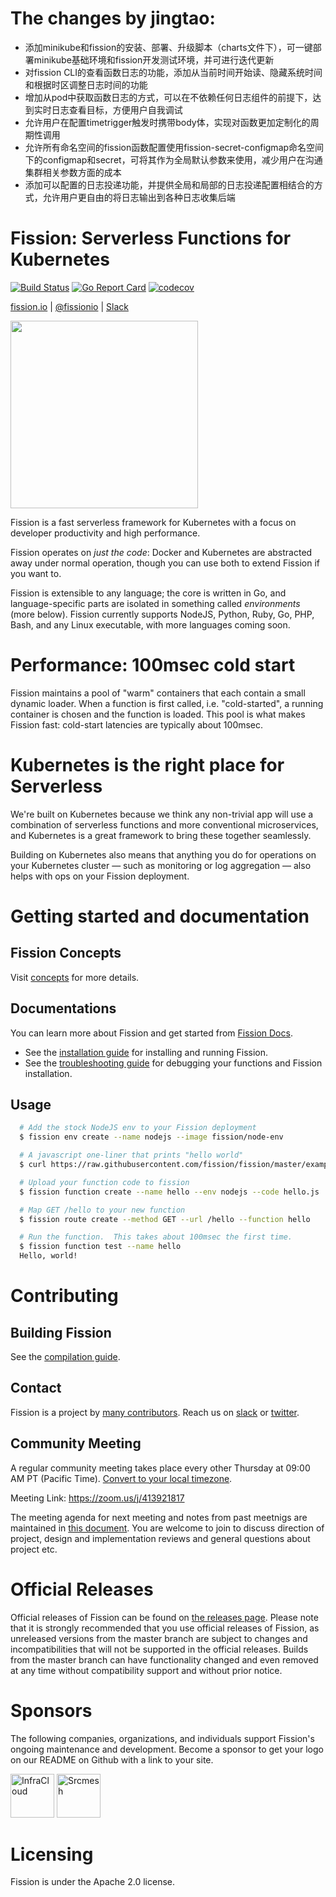 # The changes by jingtao:
* 添加minikube和fission的安装、部署、升级脚本（charts文件下），可一键部署minikube基础环境和fission开发测试环境，并可进行迭代更新
* 对fission CLI的查看函数日志的功能，添加从当前时间开始读、隐藏系统时间和根据时区调整日志时间的功能
* 增加从pod中获取函数日志的方式，可以在不依赖任何日志组件的前提下，达到实时日志查看目标，方便用户自我调试
* 允许用户在配置timetrigger触发时携带body体，实现对函数更加定制化的周期性调用
* 允许所有命名空间的fission函数配置使用fission-secret-configmap命名空间下的configmap和secret，可将其作为全局默认参数来使用，减少用户在沟通集群相关参数方面的成本
* 添加可以配置的日志投递功能，并提供全局和局部的日志投递配置相结合的方式，允许用户更自由的将日志输出到各种日志收集后端

# Fission: Serverless Functions for Kubernetes

[![Build Status](https://travis-ci.org/fission/fission.svg?branch=master)](https://travis-ci.org/fission/fission)
[![Go Report Card](https://goreportcard.com/badge/github.com/fission/fission)](https://goreportcard.com/report/github.com/fission/fission)
[![codecov](https://codecov.io/gh/fission/fission/branch/master/graph/badge.svg)](https://codecov.io/gh/fission/fission)

[fission.io](http://fission.io) | [@fissionio](http://twitter.com/fissionio) | [Slack](https://join.slack.com/t/fissionio/shared_invite/enQtOTI3NjgyMjE5NzE3LTllODJiODBmYTBiYWUwMWQxZWRhNDhiZDMyN2EyNjAzMTFiYjE2Nzc1NzE0MTU4ZTg2MzVjMDQ1NWY3MGJhZmE)

<img src="https://docs.fission.io/images/logo.png" width="300">

Fission is a fast serverless framework for Kubernetes with a focus on
developer productivity and high performance.

Fission operates on _just the code_: Docker and Kubernetes are
abstracted away under normal operation, though you can use both to
extend Fission if you want to.

Fission is extensible to any language; the core is written in Go, and
language-specific parts are isolated in something called
_environments_ (more below).  Fission currently supports NodeJS, Python, Ruby, Go, 
PHP, Bash, and any Linux executable, with more languages coming soon.

# Performance: 100msec cold start

Fission maintains a pool of "warm" containers that each contain a
small dynamic loader.  When a function is first called,
i.e. "cold-started", a running container is chosen and the function is
loaded.  This pool is what makes Fission fast: cold-start latencies
are typically about 100msec.

# Kubernetes is the right place for Serverless

We're built on Kubernetes because we think any non-trivial app will
use a combination of serverless functions and more conventional
microservices, and Kubernetes is a great framework to bring these
together seamlessly.

Building on Kubernetes also means that anything you do for operations
on your Kubernetes cluster &mdash; such as monitoring or log
aggregation &mdash; also helps with ops on your Fission deployment.

# Getting started and documentation

## Fission Concepts

Visit [concepts](https://docs.fission.io/docs/concepts/) for more details.

## Documentations

You can learn more about Fission and get started from [Fission Docs](https://docs.fission.io/docs).
* See the [installation guide](https://docs.fission.io/docs/installation/) for installing and running Fission.
* See the [troubleshooting guide](https://docs.fission.io/docs/trouble-shooting/) for debugging your functions and Fission installation.

## Usage

```bash
  # Add the stock NodeJS env to your Fission deployment
  $ fission env create --name nodejs --image fission/node-env

  # A javascript one-liner that prints "hello world"
  $ curl https://raw.githubusercontent.com/fission/fission/master/examples/nodejs/hello.js > hello.js

  # Upload your function code to fission
  $ fission function create --name hello --env nodejs --code hello.js

  # Map GET /hello to your new function
  $ fission route create --method GET --url /hello --function hello

  # Run the function.  This takes about 100msec the first time.
  $ fission function test --name hello
  Hello, world!
```

# Contributing

## Building Fission
See the [compilation guide](https://docs.fission.io/docs/contributing/).

## Contact
Fission is a project by [many contributors](https://github.com/fission/fission/graphs/contributors).
Reach us on [slack](https://join.slack.com/t/fissionio/shared_invite/enQtOTI3NjgyMjE5NzE3LTllODJiODBmYTBiYWUwMWQxZWRhNDhiZDMyN2EyNjAzMTFiYjE2Nzc1NzE0MTU4ZTg2MzVjMDQ1NWY3MGJhZmE) or [twitter](https://twitter.com/fissionio).

## Community Meeting 

A regular community meeting takes place every other Thursday at 09:00 AM PT (Pacific Time). [Convert to your local timezone](http://www.thetimezoneconverter.com/?t=09:00&tz=PT%20%28Pacific%20Time%29).

Meeting Link: https://zoom.us/j/413921817 

The meeting agenda for next meeting and notes from past meetnigs are maintained in [this document](https://docs.google.com/document/d/1E-xw4KJgka4sUpETHxr9BJBYntzrtxlAN_CE3Wt8kws). You are welcome to join to discuss direction of project, design and implementation reviews and general questions about project etc.

# Official Releases

Official releases of Fission can be found on [the releases page](https://github.com/fission/fission/releases). 
Please note that it is strongly recommended that you use official releases of Fission, as unreleased versions from 
the master branch are subject to changes and incompatibilities that will not be supported in the official releases. 
Builds from the master branch can have functionality changed and even removed at any time without compatibility support 
and without prior notice.

# Sponsors
The following companies, organizations, and individuals support Fission's ongoing maintenance and development.
Become a sponsor to get your logo on our README on Github with a link to your site.

<p>
    <a href="https://infracloud.io/"><img src="https://fission.io/sponsors/infracloud.png" alt="InfraCloud" height="70"></a>
    <a href="https://srcmesh.com/"><img src="https://fission.io/sponsors/srcmesh.png" alt="Srcmesh" height="70"></a>
</p>

# Licensing

Fission is under the Apache 2.0 license.
